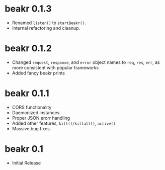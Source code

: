 # beakr 0.1.3

* Renamed `listen()` to `startBeakr()`.
* Internal refactoring and cleanup.

# beakr 0.1.2

* Changed `request`, `response`, and `error` object names to `req`, `res`, 
`err`, as more consistent with popular frameworks
* Added fancy beakr prints

# beakr 0.1.1

* CORS functionality
* Daemonized instances
* Proper JSON erorr handling
* Added other features, `kill()/killall()`, `active()`
* Massive bug fixes

# beakr 0.1

* Initial Release
